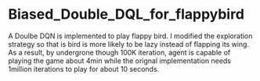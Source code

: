 # Biased_Double_DQL_for_flappybird

A Doulbe DQN is implemented to play flappy bird. I modified the exploration strategy so that is bird is more likely to be lazy instead of flapping its wing. As a result, by undergrone though 100K iteration, agent is capable of playing the game about 4min while the orignal implementation needs 1million iterations to play for about 10 seconds.

